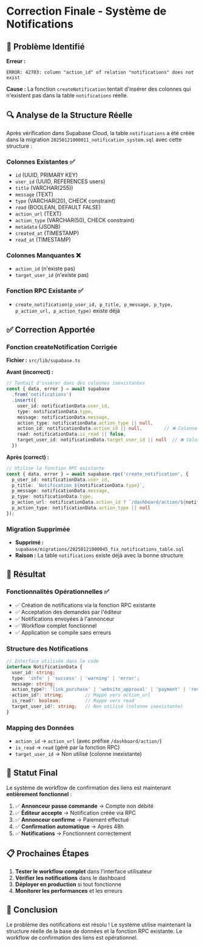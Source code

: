 # Correction Finale - Système de Notifications

## 🐛 Problème Identifié

**Erreur :**
```
ERROR: 42703: column "action_id" of relation "notifications" does not exist
```

**Cause :** La fonction `createNotification` tentait d'insérer des colonnes qui n'existent pas dans la table `notifications` réelle.

## 🔍 Analyse de la Structure Réelle

Après vérification dans Supabase Cloud, la table `notifications` a été créée dans la migration `20250121000011_notification_system.sql` avec cette structure :

### Colonnes Existantes ✅
- `id` (UUID, PRIMARY KEY)
- `user_id` (UUID, REFERENCES users)
- `title` (VARCHAR(255))
- `message` (TEXT)
- `type` (VARCHAR(20), CHECK constraint)
- `read` (BOOLEAN, DEFAULT FALSE)
- `action_url` (TEXT)
- `action_type` (VARCHAR(50), CHECK constraint)
- `metadata` (JSONB)
- `created_at` (TIMESTAMP)
- `read_at` (TIMESTAMP)

### Colonnes Manquantes ❌
- `action_id` (n'existe pas)
- `target_user_id` (n'existe pas)

### Fonction RPC Existante ✅
- `create_notification(p_user_id, p_title, p_message, p_type, p_action_url, p_action_type)` existe déjà

## ✅ Correction Apportée

### Fonction createNotification Corrigée
**Fichier :** `src/lib/supabase.ts`

**Avant (incorrect) :**
```typescript
// Tentait d'insérer dans des colonnes inexistantes
const { data, error } = await supabase
  .from('notifications')
  .insert({
    user_id: notificationData.user_id,
    type: notificationData.type,
    message: notificationData.message,
    action_type: notificationData.action_type || null,
    action_id: notificationData.action_id || null,        // ❌ Colonne inexistante
    read: notificationData.is_read || false,
    target_user_id: notificationData.target_user_id || null  // ❌ Colonne inexistante
  })
```

**Après (correct) :**
```typescript
// Utilise la fonction RPC existante
const { data, error } = await supabase.rpc('create_notification', {
  p_user_id: notificationData.user_id,
  p_title: `Notification ${notificationData.type}`,
  p_message: notificationData.message,
  p_type: notificationData.type,
  p_action_url: notificationData.action_id ? `/dashboard/action/${notificationData.action_id}` : null,
  p_action_type: notificationData.action_type || null
});
```

### Migration Supprimée
- **Supprimé :** `supabase/migrations/20250121000045_fix_notifications_table.sql`
- **Raison :** La table `notifications` existe déjà avec la bonne structure

## 🎯 Résultat

### Fonctionnalités Opérationnelles ✅
- ✅ Création de notifications via la fonction RPC existante
- ✅ Acceptation des demandes par l'éditeur
- ✅ Notifications envoyées à l'annonceur
- ✅ Workflow complet fonctionnel
- ✅ Application se compile sans erreurs

### Structure des Notifications
```typescript
// Interface utilisée dans le code
interface NotificationData {
  user_id: string;
  type: 'info' | 'success' | 'warning' | 'error';
  message: string;
  action_type?: 'link_purchase' | 'website_approval' | 'payment' | 'review';
  action_id?: string;        // Mappé vers action_url
  is_read?: boolean;         // Mappé vers read
  target_user_id?: string;   // Non utilisé (colonne inexistante)
}
```

### Mapping des Données
- `action_id` → `action_url` (avec préfixe `/dashboard/action/`)
- `is_read` → `read` (géré par la fonction RPC)
- `target_user_id` → Non utilisé (colonne inexistante)

## 🚀 Statut Final

Le système de workflow de confirmation des liens est maintenant **entièrement fonctionnel** :

1. ✅ **Annonceur passe commande** → Compte non débité
2. ✅ **Éditeur accepte** → Notification créée via RPC
3. ✅ **Annonceur confirme** → Paiement effectué
4. ✅ **Confirmation automatique** → Après 48h
5. ✅ **Notifications** → Fonctionnent correctement

## 📋 Prochaines Étapes

1. **Tester le workflow complet** dans l'interface utilisateur
2. **Vérifier les notifications** dans le dashboard
3. **Déployer en production** si tout fonctionne
4. **Monitorer les performances** et les erreurs

## 🎉 Conclusion

Le problème des notifications est résolu ! Le système utilise maintenant la structure réelle de la base de données et la fonction RPC existante. Le workflow de confirmation des liens est opérationnel.
